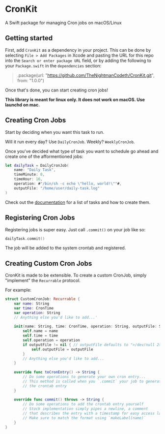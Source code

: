 # CronKit

A Swift package for managing Cron jobs on macOS/Linux

## Getting started

First, add `CronKit` as a dependency in your project. This can be done by selecting `File > Add Packages` in Xcode and pasting the URL for 
this repo into the `Search or enter package URL` field, or by adding the following to your `Package.swift` in the `dependencies` section:

> .package(url: "https://github.com/TheNightmanCodeth/CronKit.git", from: "1.0.0")

Once that's done, you can start creating cron jobs!

**This library is meant for linux only. It does not work on macOS. Use launchd on mac.**

## Creating Cron Jobs

Start by deciding when you want this task to run.

Will it run every day? Use `DailyCronJob`.
Weekly? `WeeklyCronJob`.

Once you've decided what type of task you want to schedule go ahead and create one of the afformentioned jobs:

```swift
let dailyTask = DailyCronJob(
    name: "Daily Task",
    timeMinute: 0,
    timeHour: 16,
    operation: #"/bin/sh -c echo \"hello, world!\""#,
    outputFile: "/home/user/daily-task.log"
)
```

Check out the [documentation]() for a list of tasks and how to create them.

## Registering Cron Jobs

Registering jobs is super easy. Just call `.commit()` on your job like so:

```swift
dailyTask.commit()
```

The job will be added to the system crontab and registered.

## Creating Custom Cron Jobs

CronKit is made to be extensible. To create a custom CronJob, simply "implement" the `Recurrable` protocol.

For example:

```swift
struct CustomCronJob: Recurrable {
    var name: String
    var time: CronTime
    var operation: String
    // Anything else you'd like to add...'
    
    init(name: String, time: CronTime, operation: String, outputFile: String) {
        self.name = name
        self.time = time
        self.operation = operation
        if outputFile != nil { // outputFile defaults to ">/dev/null 2>&1"
            self.outputFile = outputFile
        }
        // Anything else you'd like to add...
    }
    
    override func toCronEntry() -> String {
        // Do some operations to generate your own cron entry...
        // This method is called when you `.commit` your job to generate
        // the crontab entry
    }
    
    override func commit() throws -> String {
        // Do some operations to add the crontab entry yourself
        // Stock implementation simply pipes a newline, a comment 
        // that describes the entry with a timestamp for easy access later.
        // Make sure to match the format using `makeLabel(name)`
    }
}
```

